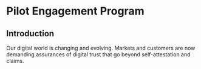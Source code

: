 # Pilot Engagement Program
## Introduction
Our digital world is changing and evolving. Markets and customers are now demanding assurances of digital trust that go beyond self-attestation and claims. 
